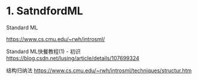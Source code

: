 # 1. SatndfordML










Standard ML



https://www.cs.cmu.edu/~rwh/introsml/


Standard ML快餐教程(1) - 初识
https://blog.csdn.net/lusing/article/details/107699324


















结构归纳法
https://www.cs.cmu.edu/~rwh/introsml/techniques/structur.htm

































